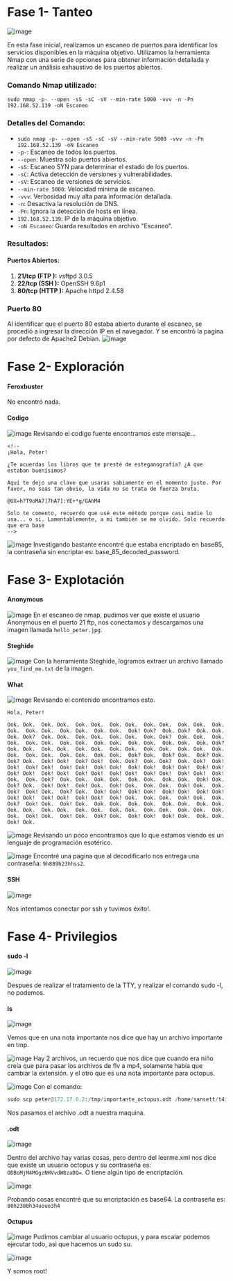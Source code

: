 # Fase 1- Tanteo
![image](https://github.com/haw441kings/DockerLabsWriteUps/assets/136659799/313e3067-7dc4-4307-ba50-6e1c3f29ff21)

En esta fase inicial, realizamos un escaneo de puertos para identificar los servicios disponibles en la máquina objetivo. Utilizamos la herramienta Nmap con una serie de opciones para obtener información detallada y realizar un análisis exhaustivo de los puertos abiertos.

### Comando Nmap utilizado:

`sudo nmap -p- --open -sS -sC -sV --min-rate 5000 -vvv -n -Pn 192.168.52.139 -oN Escaneo`

### Detalles del Comando:

- `sudo nmap -p- --open -sS -sC -sV --min-rate 5000 -vvv -n -Pn 192.168.52.139 -oN Escaneo`
- `-p-`: Escaneo de todos los puertos.
- `--open`: Muestra solo puertos abiertos.
- `-sS`: Escaneo SYN para determinar el estado de los puertos.
- `-sC`: Activa detección de versiones y vulnerabilidades.
- `-sV`: Escaneo de versiones de servicios.
- `--min-rate 5000`: Velocidad mínima de escaneo.
- `-vvv`: Verbosidad muy alta para información detallada.
- `-n`: Desactiva la resolución de DNS.
- `-Pn`: Ignora la detección de hosts en línea.
- `192.168.52.139`: IP de la máquina objetivo.
- `-oN Escaneo`: Guarda resultados en archivo "Escaneo".

### Resultados:

#### Puertos Abiertos:

1. **21/tcp (FTP ):** vsftpd 3.0.5
2. **22/tcp (SSH ):** OpenSSH 9.6p1
3.  **80/tcp (HTTP ):** Apache httpd 2.4.58

### Puerto 80
Al identificar que el puerto 80 estaba abierto durante el escaneo, se procedió a ingresar la dirección IP en el navegador. Y se encontró la pagina por defecto de Apache2 Debian.
![image](https://github.com/haw441kings/DockerLabsWriteUps/assets/136659799/ec937c5b-1fa5-4d4b-9bc5-e9ee8bd157f8)

# Fase 2- Exploración

#### Feroxbuster
No encontró nada.

#### Codigo
![image](https://github.com/haw441kings/DockerLabsWriteUps/assets/136659799/ff341e9e-7466-4a61-b64b-34804d262194)
Revisando el codigo fuente encontramos este mensaje...
```
<!-- 
¡Hola, Peter!

¿Te acuerdas los libros que te presté de esteganografía? ¿A que estaban buenísimos?

Aquí te dejo una clave que usaras sabiamente en el momento justo. Por favor, no seas tan obvio, la vida no se trata de fuerza bruta.

@UX=h?T9oMA7]7hA7]:YE+*g/GAhM4

Solo te comento, recuerdo que usé este método porque casi nadie lo usa... o si. Lamentablemente, a mi también se me olvido. Solo recuerdo que era base
-->
```

![image](https://github.com/haw441kings/DockerLabsWriteUps/assets/136659799/ea90429b-aad5-4b70-9668-50e5d603488a)
Investigando bastante encontré que estaba encriptado en base85, la contraseña sin encriptar es: base_85_decoded_password.

# Fase 3- Explotación

#### Anonymous
![image](https://github.com/haw441kings/DockerLabsWriteUps/assets/136659799/d9e97cbb-b5a0-4525-b842-56659f342fd7)
En el escaneo de nmap, pudimos ver que existe el usuario Anonymous en el puerto 21 ftp, nos conectamos y descargamos una imagen llamada `hello_peter.jpg`.

#### Steghide
![image](https://github.com/haw441kings/DockerLabsWriteUps/assets/136659799/aea12683-9cac-4737-a8fa-98f05abbcda5)
Con la herramienta Steghide, logramos extraer un archivo llamado  `you_find_me.txt` de la imagen.

#### What
![image](https://github.com/haw441kings/DockerLabsWriteUps/assets/136659799/b0864c74-2a78-4e76-802b-6bc8185ae625)
Revisando el contenido encontramos esto.
```
Hola, Peter!

Ook. Ook.  Ook. Ook.  Ook. Ook.  Ook. Ook.  Ook. Ook.  Ook. Ook.  Ook. Ook.  Ook. Ook.  Ook. Ook.  Ook. Ook.  Ook! Ook?  Ook. Ook?  Ook. Ook.  Ook. Ook?  Ook. Ook.  Ook. Ook.  Ook. Ook.  Ook. Ook?  Ook. Ook.  Ook. Ook.  Ook. Ook.  Ook. Ook.  Ook. Ook.  Ook. Ook.  Ook. Ook.  Ook. Ook?  Ook. Ook.  Ook. Ook.  Ook. Ook.  Ook. Ook.  Ook. Ook.  Ook. Ook.  Ook. Ook.  Ook. Ook.  Ook. Ook.  Ook. Ook.  Ook? Ook.  Ook? Ook.  Ook? Ook.  Ook? Ook.  Ook! Ook!  Ook? Ook!  Ook. Ook?  Ook. Ook?  Ook. Ook?  Ook! Ook!  Ook! Ook!  Ook! Ook!  Ook! Ook!  Ook! Ook!  Ook! Ook!  Ook! Ook!  Ook! Ook!  Ook! Ook!  Ook! Ook!  Ook! Ook!  Ook! Ook!  Ook! Ook!  Ook! Ook.  Ook. Ook?  Ook. Ook.  Ook. Ook.  Ook. Ook.  Ook. Ook.  Ook! Ook.  Ook? Ook.  Ook! Ook!  Ook! Ook.  Ook! Ook.  Ook. Ook.  Ook! Ook.  Ook. Ook?  Ook! Ook.  Ook? Ook.  Ook! Ook!  Ook! Ook!  Ook! Ook!  Ook! Ook!  Ook! Ook!  Ook! Ook!  Ook! Ook!  Ook! Ook.  Ook. Ook.  Ook! Ook.  Ook. Ook?  Ook! Ook.  Ook! Ook.  Ook. Ook.  Ook. Ook.  Ook. Ook.  Ook. Ook.  Ook. Ook.  Ook. Ook.  Ook. Ook.  Ook. Ook.  Ook. Ook.  Ook. Ook.  Ook. Ook.  Ook! Ook.  Ook! Ook.  Ook? Ook.  Ook! Ook!  Ook! Ook.  Ook. Ook.  Ook! Ook.
```

![image](https://github.com/haw441kings/DockerLabsWriteUps/assets/136659799/90d3c7d9-3f85-4781-a4fe-bd0ab169a1b1)
Revisando un poco encontramos que lo que estamos viendo es un lenguaje de programación esotérico.

![image](https://github.com/haw441kings/DockerLabsWriteUps/assets/136659799/a46aaa26-aa04-4e78-a4bc-02afe4e682b4)
Encontré una pagina que al decodificarlo nos entrega una contraseña: `9h889h23hhss2`.

#### SSH
![image](https://github.com/haw441kings/DockerLabsWriteUps/assets/136659799/7c6ad654-b170-4893-9df0-3900ac29e559)

Nos intentamos conectar por ssh y tuvimos éxito!.

# Fase 4- Privilegios

#### sudo -l
![image](https://github.com/haw441kings/DockerLabsWriteUps/assets/136659799/84d6be44-b56d-41c9-9eea-5bab743277ee)

Despues de realizar el tratamiento de la TTY, y realizar el comando sudo -l, no podemos.

#### ls
![image](https://github.com/haw441kings/DockerLabsWriteUps/assets/136659799/259fd293-0f05-408d-9182-7c1b36989af1)

Vemos que en una nota importante nos dice que hay un archivo importante en tmp.

![image](https://github.com/haw441kings/DockerLabsWriteUps/assets/136659799/0cda3270-a5a1-4cd4-8947-44a7a5460fd1)
Hay 2 archivos, un recuerdo que nos dice que cuando era niño creía que para pasar los archivos de flv a mp4, solamente había que cambiar la extensión. y el otro que es una nota importante para octopus.

![image](https://github.com/haw441kings/DockerLabsWriteUps/assets/136659799/c70ed996-4dc6-4c3e-9716-31aab4e0c456)
Con el comando: 
```python
sudo scp peter@172.17.0.2:/tmp/importante_octopus.odt /home/sansett/t4ifi/Maquinas/DockerLabs/Medias/fileception/content
```
Nos pasamos el archivo .odt a nuestra maquina.


#### .odt
![image](https://github.com/haw441kings/DockerLabsWriteUps/assets/136659799/706f5857-f528-4586-9264-6d9796aaba9c)

Dentro del archivo hay varias cosas, pero dentro del leerme.xml nos dice que existe un usuario octopus y su contraseña es: `ODBoMjM4MGgzNHVvdW8zaDQ=`. O tiene algún tipo de encriptación.

![image](https://github.com/haw441kings/DockerLabsWriteUps/assets/136659799/0d6bb38b-b3c4-4029-81eb-b8f038df2e6c)

Probando cosas encontré que su encriptación es base64. La contraseña es: `80h2380h34uouo3h4`

#### Octupus
![image](https://github.com/haw441kings/DockerLabsWriteUps/assets/136659799/c5e935e3-c7a5-425e-a79b-b74743f98c7e)
Pudimos cambiar al usuario octupus, y para escalar podemos ejecutar todo, asi que hacemos un sudo su.

![image](https://github.com/haw441kings/DockerLabsWriteUps/assets/136659799/6429fae8-5baa-4e2d-99be-e36fbd5c3943)

Y somos root!
